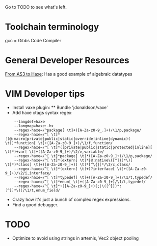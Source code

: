 Go to TODO to see what's left.

Toolchain terminology
=====================

gcc = Gibbs Code Compiler

General Developer Resources
===========================

[From AS3 to Haxe](http://www.grantmathews.com/43): 
Has a good example of algebraic datatypes

VIM Developer tips
==================

* Install vaxe plugin:
** Bundle 'jdonaldson/vaxe'
* Add haxe ctags syntax regex:
<pre><code>    --langdef=haxe
    --langmap=haxe:.hx
    --regex-haxe=/^package[ \t]+([A-Za-z0-9_.]+)/\1/p,package/
    --regex-haxe=/^[ \t]*[(@:macro|private|public|static|override|inline|dynamic)( \t)]*function[ \t]+([A-Za-z0-9_]+)/\1/f,function/
    --regex-haxe=/^[ \t]*([private|public|static|protected|inline][ \t]*)+var[ \t]+([A-Za-z0-9_]+)/\2/v,variable/ 
    --regex-haxe=/^[ \t]*package[ \t]*([A-Za-z0-9_]+)/\1/p,package/
    --regex-haxe=/^[ \t]*(extern[ \t]*|@:native\([^]))*\)[ \t]*)*class[ \t]+([A-Za-z0-9_]+)[ \t]*[^\{}]*/\2/c,class/
    --regex-haxe=/^[ \t]*(extern[ \t]+)?interface[ \t]+([A-Za-z0-9_]+)/\2/i,interface/
    --regex-haxe=/^[ \t]*typedef[ \t]+([A-Za-z0-9_]+)/\1/t,typedef/
    --regex-haxe=/^[ \t]*enum[ \t]+([A-Za-z0-9_]+)/\1/t,typedef/
    --regex-haxe=/^[ \t]*+([A-Za-z0-9_]+)(;|\([^]))*:[^]]*\))/\1/t,enum_field/
</code></pre>
* Crazy how it's just a bunch of complex regex expressions.
* Find a good debugger.

TODO
====
- Optimize to avoid using strings in artemis, Vec2 object pooling
